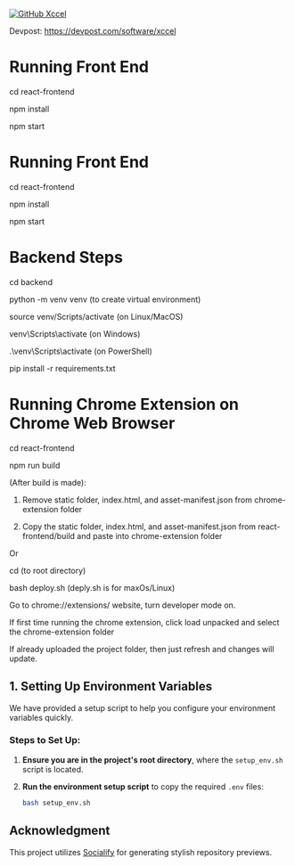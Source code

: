 [![GitHub Xccel][xccel-image]][xccel-edit-link]

[xccel-image]: https://socialify.git.ci/Jawlt/xccel/image?custom_description=%F0%9F%A5%89+Hackville+2025%0A&description=1&font=Inter&forks=1&issues=1&language=1&logo=https%3A%2F%2Fhackville.s3.us-east-1.amazonaws.com%2Fhacklogo.png&name=1&pattern=Circuit+Board&pulls=1&stargazers=1&theme=Light
[xccel-edit-link]: https://socialify.git.ci/Jawlt/xccel?custom_description=%F0%9F%A5%89%20Hackville%202025%0A&description=1&font=Inter&forks=1&issues=1&language=1&logo=https%3A%2F%2Fhackville.s3.us-east-1.amazonaws.com%2Fhacklogo.png&name=1&pattern=Circuit%20Board&pulls=1&stargazers=1&theme=Light

Devpost: https://devpost.com/software/xccel

# Running Front End

cd react-frontend

npm install

npm start

# Running Front End

cd react-frontend

npm install

npm start

# Backend Steps

cd backend

python -m venv venv (to create virtual environment)

source venv/Scripts/activate (on Linux/MacOS)

venv\Scripts\activate (on Windows)

.\venv\Scripts\activate (on PowerShell)

pip install -r requirements.txt

# Running Chrome Extension on Chrome Web Browser

cd react-frontend

npm run build

(After build is made):

1. Remove static folder, index.html, and asset-manifest.json from chrome-extension folder

2. Copy the static folder, index.html, and asset-manifest.json from react-frontend/build and paste into chrome-extension folder

Or

cd (to root directory)

bash deploy.sh (deply.sh is for maxOs/Linux)

Go to chrome://extensions/ website, turn developer mode on.

If first time running the chrome extension, click load unpacked and select the chrome-extension folder

If already uploaded the project folder, then just refresh and changes will update.

## 1. Setting Up Environment Variables

We have provided a setup script to help you configure your environment variables quickly.

### Steps to Set Up:

1. **Ensure you are in the project's root directory**, where the `setup_env.sh` script is located.

2. **Run the environment setup script** to copy the required `.env` files:

   ```bash
   bash setup_env.sh
   ```

## Acknowledgment

This project utilizes [Socialify](https://socialify.git.ci/) for generating stylish repository previews.

